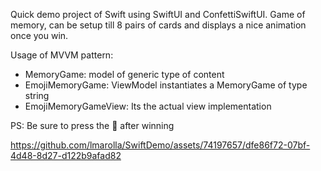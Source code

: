 Quick demo project of Swift using SwiftUI and ConfettiSwiftUI.
Game of memory, can be setup till 8 pairs of cards and displays a nice animation once you win.

Usage of MVVM pattern:
- MemoryGame: model of generic type of content
- EmojiMemoryGame: ViewModel instantiates a MemoryGame of type string
- EmojiMemoryGameView: Its the actual view implementation

PS: Be sure to press the 🎉 after winning


https://github.com/lmarolla/SwiftDemo/assets/74197657/dfe86f72-07bf-4d48-8d27-d122b9afad82

